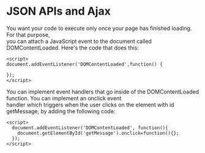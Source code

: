 # JSON APIs and Ajax
You want your code to execute only once your page has finished loading. For that purpose,</br>
you can attach a JavaScript event to the document called DOMContentLoaded. Here's the code that does this:
```
<script>
document.addEventListener('DOMContentLoaded',function() {

});
</script>
```
You can implement event handlers that go inside of the DOMContentLoaded function. You can implement an onclick event</br>
handler which triggers when the user clicks on the element with id getMessage, by adding the following code:
```
<script>
  document.addEventListener('DOMContentLoaded', function(){
    document.getElementById('getMessage').onclick=function(){};
  });
</script>
```
